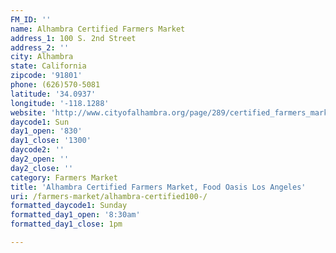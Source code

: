 ```yaml
---
FM_ID: ''
name: Alhambra Certified Farmers Market
address_1: 100 S. 2nd Street
address_2: ''
city: Alhambra
state: California
zipcode: '91801'
phone: (626)570-5081
latitude: '34.0937'
longitude: '-118.1288'
website: 'http://www.cityofalhambra.org/page/289/certified_farmers_market/'
daycode1: Sun
day1_open: '830'
day1_close: '1300'
daycode2: ''
day2_open: ''
day2_close: ''
category: Farmers Market
title: 'Alhambra Certified Farmers Market, Food Oasis Los Angeles'
uri: /farmers-market/alhambra-certified100-/
formatted_daycode1: Sunday
formatted_day1_open: '8:30am'
formatted_day1_close: 1pm

---
```


